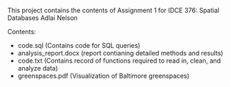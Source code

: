 This project contains the contents of Assignment 1 for IDCE 376: Spatial Databases 
Adlai Nelson


Contents:
- code.sql (Contains code for SQL queries)
- analysis_report.docx (report contianing detailed methods and results)
- code.txt (Contains record of functions required to read in, clean, and analyze data)
- greenspaces.pdf (Visualization of Baltimore greenspaces)